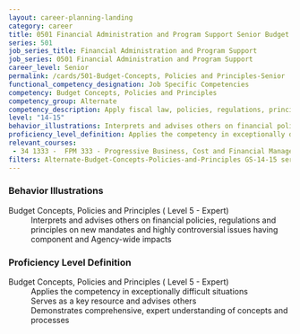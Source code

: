```yaml
---
layout: career-planning-landing
category: career
title: 0501 Financial Administration and Program Support Senior Budget Concepts, Policies and Principles
series: 501
job_series_title: Financial Administration and Program Support
job_series: 0501 Financial Administration and Program Support
career_level: Senior
permalink: /cards/501-Budget-Concepts, Policies and Principles-Senior
functional_competency_designation: Job Specific Competencies
competency: Budget Concepts, Policies and Principles
competency_group: Alternate
competency_description: Apply fiscal law, policies, regulations, principles, standards and procedures to financial management activities
level: "14-15"
behavior_illustrations: Interprets and advises others on financial policies, regulations and principles on new mandates and highly controversial issues having component and Agency-wide impacts
proficiency_level_definition: Applies the competency in exceptionally difficult situations ? Serves as a key resource and advises others ? Demonstrates comprehensive, expert understanding of concepts and processes
relevant_courses: 
 - 34 1333 -  FPM 333 - Progressive Business, Cost and Financial Management, Learning Tree, <a href="https://www.learningtree.com/courses/1333/fac-p-pm-certification-earned-value-management-certification-training/">https://www.learningtree.com/courses/1333/fac-p-pm-certification-earned-value-management-certification-training/</a>
filters: Alternate-Budget-Concepts-Policies-and-Principles GS-14-15 series-0501
---
```


<div class="desktop:grid-col-6 margin-y-205">
  <div class="border-top-05 bg-white padding-2 shadow-5 height-full members-hover border-1px border-gray-30 border-top-orange radius-lg">
    <h3>Behavior Illustrations</h3>
    <dl class="text-base"><dt>Budget Concepts, Policies and Principles ( Level 5 - Expert)</dt><dd>Interprets and advises others on financial policies, regulations and principles on new mandates and highly controversial issues having component and Agency-wide impacts</dd></dl>
  </div>
</div>
<div class="desktop:grid-col-6 margin-y-205">
  <div class="border-top-05 bg-white padding-2 shadow-5 height-full members-hover border-1px border-gray-30 border-top-orange radius-lg">
    <h3>Proficiency Level Definition</h3>
    <dl class="text-base"><dt>Budget Concepts, Policies and Principles ( Level 5 - Expert)</dt><dd>Applies the competency in exceptionally difficult situations </dd><dd> Serves as a key resource and advises others </dd><dd> Demonstrates comprehensive, expert understanding of concepts and processes</dd></dl>
  </div>
</div>